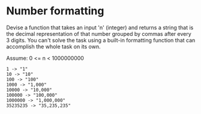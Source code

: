 Number formatting
==

Devise a function that takes an input 'n' (integer) and returns a string that is the decimal representation of that number grouped by commas after every 3 digits. You can't solve the task using a built-in formatting function that can accomplish the whole task on its own.

Assume: 0 <= n < 1000000000

```
1 -> "1"
10 -> "10"
100 -> "100"
1000 -> "1,000"
10000 -> "10,000"
100000 -> "100,000"
1000000 -> "1,000,000"
35235235 -> "35,235,235"
```
